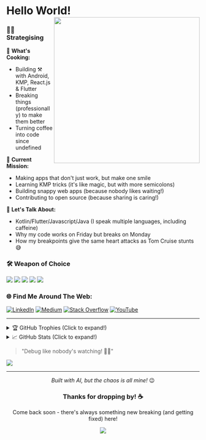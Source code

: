 # Hello World! <img src="https://user-images.githubusercontent.com/48874687/204885212-7558d3b7-733f-4d94-b64f-3fa60f3c44b5.gif" width="380" align="right">

### 👨‍💻 Strategising

🚀 **What's Cooking:**
- Building ⚒ with Android, KMP, React.js & Flutter
- Breaking things (professionally) to make them better
- Turning coffee into code since undefined

🎯 **Current Mission:**
- Making apps that don't just work, but make one smile
- Learning KMP tricks (it's like magic, but with more semicolons)
- Building snappy web apps (because nobody likes waiting!)
- Contributing to open source (because sharing is caring!)

💬 **Let's Talk About:**
- Kotlin/Flutter/Javascript/Java (I speak multiple languages, including caffeine)
- Why my code works on Friday but breaks on Monday
- How my breakpoints give the same heart attacks as Tom Cruise stunts 😅

### 🛠️ Weapon of Choice

<div align="left">
<img src="https://img.shields.io/badge/kotlin-%237F52FF.svg?style=for-the-badge&logo=kotlin&logoColor=white"/>
<img src="https://img.shields.io/badge/dart-%230175C2.svg?style=for-the-badge&logo=dart&logoColor=white"/>
<img src="https://img.shields.io/badge/javascript-%23323330.svg?style=for-the-badge&logo=javascript&logoColor=%23F7DF1E"/>
<img src="https://img.shields.io/badge/react-%2320232a.svg?style=for-the-badge&logo=react&logoColor=%2361DAFB"/>
<img src="https://img.shields.io/badge/Next-black?style=for-the-badge&logo=next.js&logoColor=white"/>
</div>

### 🌐 Find Me Around The Web:
[![LinkedIn](https://img.shields.io/badge/LinkedIn-%230077B5.svg?logo=linkedin&logoColor=white)](https://linkedin.com/in/rohit115)
[![Medium](https://img.shields.io/badge/Medium-12100E?logo=medium&logoColor=white)](https://medium.com/@rokiran)
[![Stack Overflow](https://img.shields.io/badge/-Stackoverflow-FE7A16?logo=stack-overflow&logoColor=white)](https://stackoverflow.com/users/13644300)
[![YouTube](https://img.shields.io/badge/YouTube-%23FF0000.svg?logo=YouTube&logoColor=white)](https://youtube.com/@unsungcoders)

---

<details>
<summary>🏆 GitHub Trophies (Click to expand!)</summary>
<br>

![](https://github-profile-trophy.vercel.app/?username=Rohit-554&theme=radical&no-frame=false&no-bg=true&margin-w=4)
</details>

<details>
<summary>📈 GitHub Stats (Click to expand!)</summary>
<br>

![](https://github-readme-stats.vercel.app/api?username=Rohit-554&theme=holi&hide_border=false&include_all_commits=false&count_private=false)
![](https://github-readme-streak-stats.herokuapp.com/?user=Rohit-554&theme=holi&hide_border=false)
</details>

> "Debug like nobody's watching! 🐛✨"

[![](https://visitcount.itsvg.in/api?id=Rohit-554&icon=0&color=0)](https://visitcount.itsvg.in)

---
<div align="center">
<em>Built with AI, but the chaos is all mine! </em>😉

### Thanks for dropping by! ☕
Come back soon - there's always something new breaking (and getting fixed) here!

[![](https://visitcount.itsvg.in/api?id=Rohit-554&icon=0&color=0)](https://visitcount.itsvg.in)

</div>
